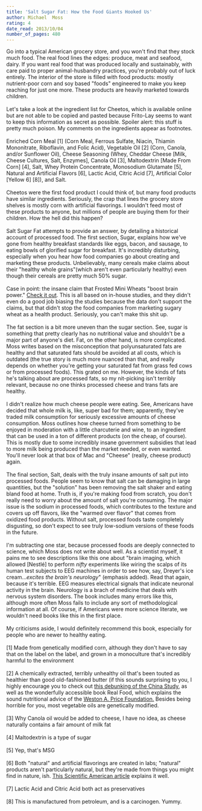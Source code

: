```yaml
---
title: 'Salt Sugar Fat: How the Food Giants Hooked Us'
author: Michael  Moss
rating: 4
date_read: 2013/10/04
number_of_pages: 480
---
```


Go into a typical American grocery store, and you won't find that they stock much food. The real food lines the edges: produce, meat and seafood, dairy. If you want real food that was produced locally and sustainably, with care paid to proper animal-husbandry practices, you're probably out of luck entirely. The interior of the store is filled with food products: mostly nutrient-poor corn and soy based "foods" engineered to make you keep reaching for just one more. These products are heavily marketed towards children.<br/><br/>Let's take a look at the ingredient list for Cheetos, which is available online but are not able to be copied and pasted because Frito-Lay seems to want to keep this information as secret as possible. Spoiler alert: this stuff is pretty much poison. My comments on the ingredients appear as footnotes.<br/><br/>Enriched Corn Meal [1] (Corn Meal, Ferrous Sulfate, Niacin, Thiamin Mononitrate, Riboflavin, and Folic Acid), Vegetable Oil [2] (Corn, Canola, and/or Sunflower Oil), Cheese Seasoning (Whey, Cheddar Cheese [Milk, Cheese Cultures, Salt, Enzymes], Canola Oil [3], Maltodextrin [Made From Corn] [4], Salt, Whey Protein Concentrate, Monosodium Glutamate [5], Natural and Artificial Flavors [6], Lactic Acid, Citric Acid [7], Artificial Color [Yellow 6] [8]), and Salt.<br/><br/>Cheetos were the first food product I could think of, but many food products have similar ingredients. Seriously, the crap that lines the grocery store shelves is mostly corn with artificial flavorings. I wouldn't feed most of these products to anyone, but millions of people are buying them for their children. How the hell did this happen?<br/><br/>Salt Sugar Fat attempts to provide an answer, by detailing a historical account of processed food. The first section, Sugar, explains how we've gone from healthy breakfast standards like eggs, bacon, and sausage, to eating bowls of glorified sugar for breakfast. It's incredibly disturbing, especially when you hear how food companies go about creating and marketing these products. Unbelievably, many cereals make claims about their "healthy whole grains"(which aren't even particularly healthy) even though their cereals are pretty much 50% sugar.<br/><br/>Case in point: the insane claim that Frosted Mini Wheats "boost brain power." <a href="http://www.npr.org/blogs/thesalt/2013/05/30/187330235/no-frosted-mini-wheats-don-t-make-your-kids-smarter">Check it out</a>. This is all based on in-house studies, and they didn't even do a good job biasing the studies because the data don't support the claims, but that didn't stop the food companies from marketing sugary wheat as a health product. Seriously, you can't make this shit up.<br/><br/>The fat section is a bit more uneven than the sugar section. See, sugar is something that pretty clearly has no nutritional value and shouldn't be a major part of anyone's diet. Fat, on the other hand, is more complicated. Moss writes based on the misconception that polyunsaturated fats are healthy and that saturated fats should be avoided at all costs, which is outdated (the true story is much more nuanced than that, and really depends on whether you're getting your saturated fat from grass fed cows or from processed foods). This grated on me. However, the kinds of fats he's talking about are processed fats, so my nit-picking isn't terribly relevant, because no one thinks processed cheese and trans fats are healthy.<br/><br/>I didn't realize how much cheese people were eating. See, Americans have decided that whole milk is, like, super bad for them; apparently, they've traded milk consumption for seriously excessive amounts of cheese consumption. Moss outlines how cheese turned from something to be enjoyed in moderation with a little charcuterie and wine, to an ingredient that can be used in a ton of different products (on the cheap, of course). This is mostly due to some incredibly insane government subsidies that lead to more milk being produced than the market needed, or even wanted. You'll never look at that box of Mac and "Cheese" (really, cheese product) again. <br/><br/>The final section, Salt, deals with the truly insane amounts of salt put into processed foods. People seem to know that salt can be damaging in large quantities, but the "solution" has been removing the salt shaker and eating bland food at home. Truth is, if you're making food from scratch, you don't really need to worry about the amount of salt you're consuming. The major issue is the sodium in processed foods, which contributes to the texture and covers up off flavors, like the "warmed over flavor" that comes from oxidized food products. Without salt, processed foods taste completely disgusting, so don't expect to see truly low-sodium versions of these foods in the future. <br/><br/>I'm subtracting one star, because processed foods are deeply connected to science, which Moss does not write about well. As a scientist myself, it pains me to see descriptions like this one about "brain imaging, which allowed [Nestlé] to perform <i>nifty</i> experiments like wiring the scalps of its human test subjects to EEG machines in order to see how, say, Dreyer's ice cream…<i>excites the brain's neurology</i>" (emphasis added). Read that again, because it's terrible. EEG measures electrical signals that indicate neuronal activity in the brain. Neurology is a brach of medicine that deals with nervous system disorders. The book includes many errors like this, although more often Moss fails to include any sort of methodological information at all. Of course, if Americans were more science literate, we wouldn't need books like this in the first place.<br/><br/>My criticisms aside, I would definitely recommend this book, especially for people who are newer to healthy eating. <br/><br/>[1] Made from genetically modified corn, although they don't have to say that on the label on the label, and grown in a monoculture that's incredibly harmful to the environment<br/><br/>[2] A chemically extracted, terribly unhealthy oil that's been touted as healthier than good old-fashioned butter (if this sounds surprising to you, I highly encourage you to check out <a href="http://rawfoodsos.com/2010/07/07/the-china-study-fact-or-fallac/">this debunking of the China Study</a>, as well as the wonderfully accessible book Real Food, which explains the sound nutritional advice of the <a href="http://www.westonaprice.org">Weston A. Price Foundation.</a> Besides being horrible for you, most vegetable oils are genetically modified.<br/><br/>[3] Why Canola oil would be added to cheese, I have no idea, as cheese naturally contains a fair amount of milk fat<br/><br/>[4] Maltodextrin is a type of sugar<br/><br/>[5] Yep, that's MSG<br/><br/>[6] Both "natural" and artificial flavorings are created in labs; "natural" products aren't particularly natural, but they're made from things you might find in nature, ish. <a href="http://www.scientificamerican.com/article.cfm?id=what-is-the-difference-be-2002-07-29">This Scientific American article</a> explains it well.<br/><br/>[7] Lactic Acid and Citric Acid both act as preservatives<br/><br/>[8] This is manufactured from petroleum, and is a carcinogen. Yummy.